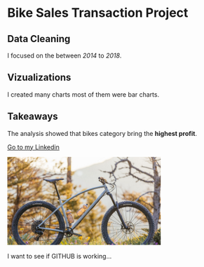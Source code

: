 # Bike Sales Transaction Project

## Data Cleaning
I focused on the between *2014* to *2018*.

## Vizualizations
I created many charts most of them were bar charts.

## Takeaways
The analysis showed that bikes category bring the **highest profit**.


<a href="https://www.linkedin.com/in/tansu-ayaz-797bb313a/">Go to my Linkedin</a>

<img src =
"https://github.com/Tansuuuu/Bike-Sales-Project/blob/main/bikCapture.PNG" width="350" height="auto" />


I want to see if GITHUB is working...


